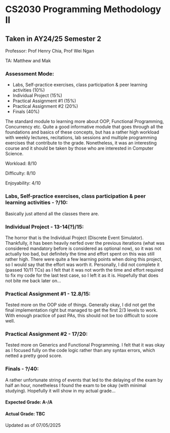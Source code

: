 # CS2030 Programming Methodology II

## Taken in AY24/25 Semester 2

Professor: Prof Henry Chia, Prof Wei Ngan

TA: Matthew and Mak

### Assessment Mode:

- Labs, Self-practice exercises, class participation & peer learning activities (10%)
- Individual Project (15%)
- Practical Assignment #1 (15%)
- Practical Assignment #2 (20%)
- Finals (40%)

The standard module to learning more about OOP, Functional Programming, Concurrency etc. Quite a good informative module that goes through all the foundations and basics of these concepts, but has a rather high workload with weekly lectures, recitations, lab sessions and multiple programming exercises that contribute to the grade. Nonetheless, it was an interesting course and it should be taken by those who are interested in Computer Science.

Workload: 8/10

Difficulty: 8/10

Enjoyability: 4/10

### Labs, Self-practice exercises, class participation & peer learning activities - ?/10:
Basically just attend all the classes there are.

### Individual Project - 13-14(?)/15:
The horror that is the Individual Project (Discrete Event Simulator). Thankfully, it has been heavily nerfed over the previous iterations (what was considered mandatory before is considered as optional now), so it was not actually too bad, but definitely the time and effort spent on this was still rather high. There were quite a few learning points when doing this project, so I would say that the effort was worth it. Personally, I did not complete it (passed 10/11 TCs) as I felt that it was not worth the time and effort required to fix my code for the last test case, so I left it as it is. Hopefully that does not bite me back later on...

### Practical Assignment #1 - 12.8/15:
Tested more on the OOP side of things. Generally okay, I did not get the final implementation right but managed to get the first 2/3 levels to work. With enough practice of past PAs, this should not be too difficult to score well.

### Practical Assignment #2 - 17/20:
Tested more on Generics and Functional Programming. I felt that it was okay as I focused fully on the code logic rather than any syntax errors, which netted a pretty good score.

### Finals - ?/40:
A rather unfortunate string of events that led to the delaying of the exam by half an hour, nonetheless I found the exam to be okay (with minimal studying). Hopefully it will show in my actual grade...

#### Expected Grade: A-/A

#### Actual Grade: TBC

Updated as of 07/05/2025
